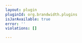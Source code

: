 ```yaml
---
layout: plugin
pluginId: org.brandwidth.plugins
isJarAvailable: true
error: ''
violations: []

---
```

